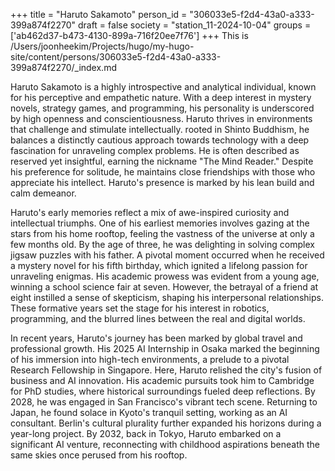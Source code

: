+++
title = "Haruto Sakamoto"
person_id = "306033e5-f2d4-43a0-a333-399a874f2270"
draft = false
society = "station_11-2024-10-04"
groups = ['ab462d37-b473-4130-899a-716f20ee7f76']
+++
This is /Users/joonheekim/Projects/hugo/my-hugo-site/content/persons/306033e5-f2d4-43a0-a333-399a874f2270/_index.md

Haruto Sakamoto is a highly introspective and analytical individual, known for his perceptive and empathetic nature. With a deep interest in mystery novels, strategy games, and programming, his personality is underscored by high openness and conscientiousness. Haruto thrives in environments that challenge and stimulate intellectually. rooted in Shinto Buddhism, he balances a distinctly cautious approach towards technology with a deep fascination for unraveling complex problems. He is often described as reserved yet insightful, earning the nickname "The Mind Reader." Despite his preference for solitude, he maintains close friendships with those who appreciate his intellect. Haruto's presence is marked by his lean build and calm demeanor.

Haruto's early memories reflect a mix of awe-inspired curiosity and intellectual triumphs. One of his earliest memories involves gazing at the stars from his home rooftop, feeling the vastness of the universe at only a few months old. By the age of three, he was delighting in solving complex jigsaw puzzles with his father. A pivotal moment occurred when he received a mystery novel for his fifth birthday, which ignited a lifelong passion for unraveling enigmas. His academic prowess was evident from a young age, winning a school science fair at seven. However, the betrayal of a friend at eight instilled a sense of skepticism, shaping his interpersonal relationships. These formative years set the stage for his interest in robotics, programming, and the blurred lines between the real and digital worlds.

In recent years, Haruto's journey has been marked by global travel and professional growth. His 2025 AI Internship in Osaka marked the beginning of his immersion into high-tech environments, a prelude to a pivotal Research Fellowship in Singapore. Here, Haruto relished the city's fusion of business and AI innovation. His academic pursuits took him to Cambridge for PhD studies, where historical surroundings fueled deep reflections. By 2028, he was engaged in San Francisco's vibrant tech scene. Returning to Japan, he found solace in Kyoto's tranquil setting, working as an AI consultant. Berlin's cultural plurality further expanded his horizons during a year-long project. By 2032, back in Tokyo, Haruto embarked on a significant AI venture, reconnecting with childhood aspirations beneath the same skies once perused from his rooftop.

